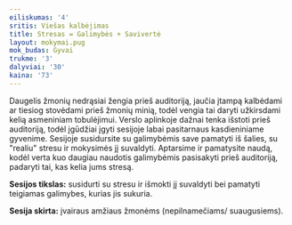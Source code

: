 ```yaml
---
eiliskumas: '4'
sritis: Viešas kalbėjimas
title: Stresas = Galimybės + Savivertė
layout: mokymai.pug
mok_budas: Gyvai
trukme: '3'
dalyviai: '30'
kaina: '73'
---
```

Daugelis žmonių nedrąsiai žengia prieš auditoriją, jaučia įtampą kalbėdami ar tiesiog stovėdami prieš žmonių minią, todėl vengia tai daryti užkirsdami kelią asmeniniam tobulėjimui. Verslo aplinkoje dažnai tenka išstoti prieš auditoriją, todėl įgūdžiai įgyti sesijoje labai pasitarnaus kasdieniniame gyvenime. Sesijoje susidursite su galimybėmis save pamatyti iš šalies, su "realiu" stresu ir mokysimės jį suvaldyti. Aptarsime ir pamatysite naudą, kodėl verta kuo daugiau naudotis galimybėmis pasisakyti prieš auditoriją, padaryti tai, kas kelia jums stresą.

**Sesijos tikslas:** susidurti su stresu ir išmokti jį suvaldyti bei pamatyti teigiamas galimybes, kurias jis sukuria.

**Sesija skirta:** įvairaus amžiaus žmonėms (nepilnamečiams/ suaugusiems).
